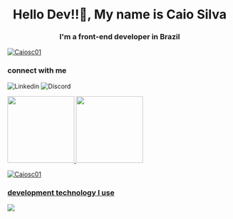 

<h1 align="center">Hello Dev!!👋, My name is Caio Silva</h1>
<h3 align="center">I'm a front-end developer in Brazil</h3>

<p align="left"> <a href="https://github.com/ryo-ma/github-profile-trophy"><img src="https://github-profile-trophy.vercel.app/?username=Caiosc01" alt= "Caiosc01" /></a> </p>

<h3 >connect with me</h3>

![Linkedin](https://img.shields.io/badge/LinkedIn-0077B5?style=for-the-badge&logo=linkedin&logoColor=white)
![Discord](https://img.shields.io/badge/Discord-7289DA?style=for-the-badge&logo=discord&logoColor=white)




<a href="https://github.com/CaioSC01">
<img height="150em" src="https://github-readme-stats.vercel.app/api/top-langs/?username=CaioSC01&layout=compact&langs_count=7&theme=vision-friendly-dark"/>
<img height="150em" src="https://github-readme-stats.vercel.app/api?username=CaioSC01&show_icons=true&theme=vision-friendly-dark&include_all_commits=true&count_private=true"/>
</div>
<p><img align="center" src="https://github-readme-streak-stats.herokuapp.com/?user=Caiosc01&" alt="Caiosc01" /></p>

 <h3 >development technology I use</h3>
 
<img src="https://cdn.jsdelivr.net/gh/devicons/devicon/icons/csharp/csharp-original.svg" />

          


  
